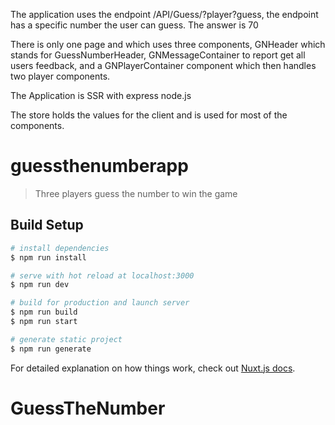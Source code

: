 The application uses the endpoint /API/Guess/?player?guess, the endpoint has a specific number the user can guess. The answer is 70

There is only one page and which uses three components, GNHeader which stands for GuessNumberHeader,
GNMessageContainer to report get all users feedback, and a GNPlayerContainer component which then handles two player components.

The Application is SSR with express node.js

The store holds the values for the client and is used for most of the components. 




# guessthenumberapp

> Three players guess the number to win the game


## Build Setup

``` bash
# install dependencies
$ npm run install

# serve with hot reload at localhost:3000
$ npm run dev

# build for production and launch server
$ npm run build
$ npm run start

# generate static project
$ npm run generate
```

For detailed explanation on how things work, check out [Nuxt.js docs](https://nuxtjs.org).
# GuessTheNumber
